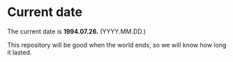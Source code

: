 # Current date

The current date is **1994.07.26.** (YYYY.MM.DD.)

This repository will be good when the world ends, so we will know how long it lasted.